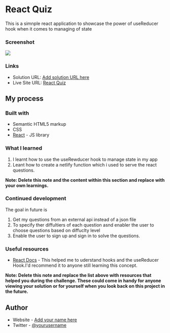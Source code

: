 # React Quiz

This is a simnple react application to showcase the power of useReducer hook when it comes to managing of state



### Screenshot

![](./react-quiz.gif)



### Links

- Solution URL: [Add solution URL here](https://your-solution-url.com)
- Live Site URL: [React Quiz](https://react-questions-app.netlify.app/)

## My process

### Built with

- Semantic HTML5 markup
- CSS
- [React](https://reactjs.org/) - JS library


### What I learned

1. I learnt how to use the useRewducer hook to manage state in my app
2. Leant how to create a netlify function which i used to serve  the react questions.


**Note: Delete this note and the content within this section and replace with your own learnings.**

### Continued development

The goal in future is 
1. Get my questions from an external api instead of a json file
2. To specify ther diffultiers of each question asnd enabler the user to choose questions based on diffuclty level
3. Enable the user to sign up and sign in to solve the questions. 
### Useful resources

- [React Docs](https://www.react.com) - This helped me to uderstand hooks and the useReducer Hook.I'd recommend it to anyone still learning this concept.

**Note: Delete this note and replace the list above with resources that helped you during the challenge. These could come in handy for anyone viewing your solution or for yourself when you look back on this project in the future.**

## Author

- Website - [Add your name here](https://www.mcwachira.com)
- Twitter - [@yourusername](https://www.twitter.com/mcwachira)

